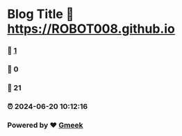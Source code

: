 # Blog Title :link: https://ROBOT008.github.io 
### :page_facing_up: [1](https://ROBOT008.github.io/tag.html) 
### :speech_balloon: 0 
### :hibiscus: 21 
### :alarm_clock: 2024-06-20 10:12:16 
### Powered by :heart: [Gmeek](https://github.com/Meekdai/Gmeek)
